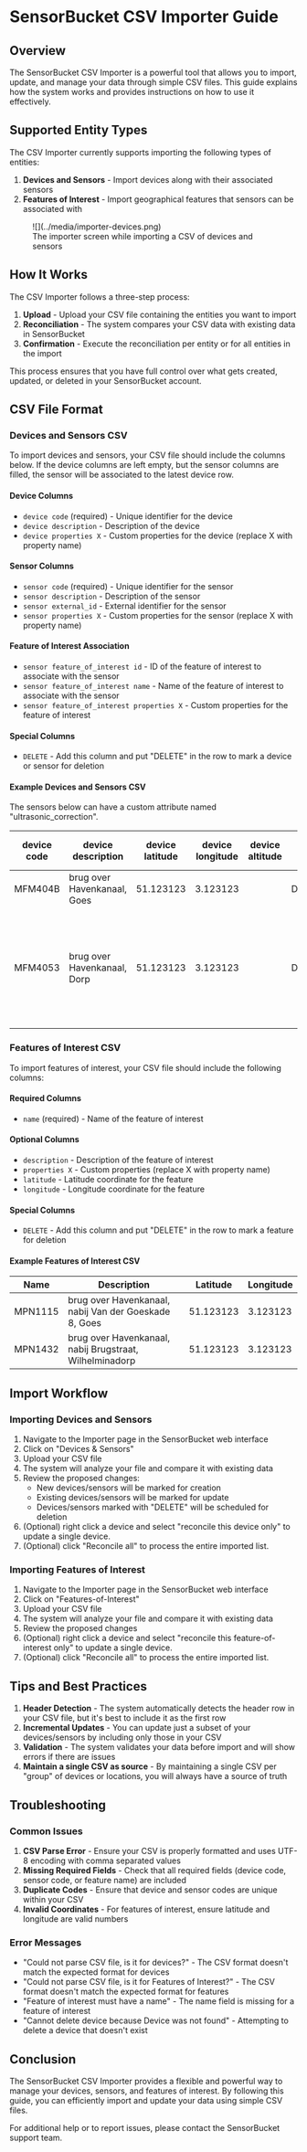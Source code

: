 # SensorBucket CSV Importer Guide

## Overview

The SensorBucket CSV Importer is a powerful tool that allows you to import, update, and manage your data through simple CSV files. This guide explains how the system works and provides instructions on how to use it effectively.

## Supported Entity Types

The CSV Importer currently supports importing the following types of entities:

1. **Devices and Sensors** - Import devices along with their associated sensors
2. **Features of Interest** - Import geographical features that sensors can be associated with

<figure markdown>
![](../media/importer-devices.png)
<figcaption>The importer screen while importing a CSV of devices and sensors</figcaption>
</figure>

## How It Works

The CSV Importer follows a three-step process:

1. **Upload** - Upload your CSV file containing the entities you want to import
2. **Reconciliation** - The system compares your CSV data with existing data in SensorBucket
3. **Confirmation** - Execute the reconciliation per entity or for all entities in the import

This process ensures that you have full control over what gets created, updated, or deleted in your SensorBucket account.

## CSV File Format

### Devices and Sensors CSV

To import devices and sensors, your CSV file should include the columns below. If the device columns are left empty, but
the sensor columns are filled, the sensor will be associated to the latest device row.

#### Device Columns
- `device code` (required) - Unique identifier for the device
- `device description` - Description of the device
- `device properties X` - Custom properties for the device (replace X with property name)

#### Sensor Columns
- `sensor code` (required) - Unique identifier for the sensor
- `sensor description` - Description of the sensor
- `sensor external_id` - External identifier for the sensor
- `sensor properties X` - Custom properties for the sensor (replace X with property name)

#### Feature of Interest Association
- `sensor feature_of_interest id` - ID of the feature of interest to associate with the sensor
- `sensor feature_of_interest name` - Name of the feature of interest to associate with the sensor
- `sensor feature_of_interest properties X` - Custom properties for the feature of interest

#### Special Columns
- `DELETE` - Add this column and put "DELETE" in the row to mark a device or sensor for deletion

#### Example Devices and Sensors CSV

The sensors below can have a custom attribute named "ultrasonic_correction".

| device code | device description                                      | device latitude | device longitude | device altitude | device properties dev_eui | sensor code | sensor brand     | sensor description         | sensor external_id | sensor feature_of_interest name | sensor properties ultrasonic_correction |
| ----------- | ------------------------------------------------------- | --------------- | ---------------- | --------------- | ------------------------- | ----------- | ---------------- | -------------------------- | ------------------ | ------------------------------- | --------------------------------------- |
| MFM404B     | brug over Havenkanaal, Goes                              | 51.123123       | 3.123123         |                 | D49C10000000404B          | JSN-SR04T   | JSN              | Ultrasonic distance sensor | jsnsr04t           | MPN1115                         | yes                                     |
|             |                                                         |                 |                  |                 |                           | DS18B20     | Maxim Integrated | Temperature sensor         | ds18b20            |                                 |                                         |
|             |                                                         |                 |                  |                 |                           | Antenna     | Lynx WRT         | Antenna                    | antenna            |                                 |                                         |
| MFM4053     | brug over Havenkanaal, Dorp                              | 51.123123      | 3.123123         |                 | D49C100000004053          | JSN-SR04T   | JSN              | Ultrasonic distance sensor | jsnsr04t           | MPN1432                         | yes                                     |
|             |                                                         |                 |                  |                 |                           | DS18B20     | Maxim Integrated | Temperature sensor         | ds18b20            |                                 |                                         |
|             |                                                         |                 |                  |                 |                           | Antenna     | Lynx WRT         | Antenna                    | antenna            |                                 |                                         |

### Features of Interest CSV

To import features of interest, your CSV file should include the following columns:

#### Required Columns
- `name` (required) - Name of the feature of interest

#### Optional Columns
- `description` - Description of the feature of interest
- `properties X` - Custom properties (replace X with property name)
- `latitude` - Latitude coordinate for the feature
- `longitude` - Longitude coordinate for the feature

#### Special Columns
- `DELETE` - Add this column and put "DELETE" in the row to mark a feature for deletion

#### Example Features of Interest CSV
| Name    | Description                                             | Latitude  | Longitude |
| ------- | ------------------------------------------------------- | --------- | --------- |
| MPN1115 | brug over Havenkanaal, nabij Van der Goeskade 8, Goes   | 51.123123 | 3.123123  |
| MPN1432 | brug over Havenkanaal, nabij Brugstraat, Wilhelminadorp | 51.123123 | 3.123123  |


## Import Workflow

### Importing Devices and Sensors

1. Navigate to the Importer page in the SensorBucket web interface
2. Click on "Devices & Sensors"
3. Upload your CSV file
4. The system will analyze your file and compare it with existing data
5. Review the proposed changes:
   - New devices/sensors will be marked for creation
   - Existing devices/sensors will be marked for update
   - Devices/sensors marked with "DELETE" will be scheduled for deletion
6. (Optional) right click a device and select "reconcile this device only" to update a single device.
7. (Optional) click "Reconcile all" to process the entire imported list.

### Importing Features of Interest

1. Navigate to the Importer page in the SensorBucket web interface
2. Click on "Features-of-Interest"
3. Upload your CSV file
4. The system will analyze your file and compare it with existing data
5. Review the proposed changes
6. (Optional) right click a device and select "reconcile this feature-of-interest only" to update a single device.
7. (Optional) click "Reconcile all" to process the entire imported list.

## Tips and Best Practices

1. **Header Detection** - The system automatically detects the header row in your CSV file, but it's best to include it as the first row
2. **Incremental Updates** - You can update just a subset of your devices/sensors by including only those in your CSV
3. **Validation** - The system validates your data before import and will show errors if there are issues
5. **Maintain a single CSV as source** - By maintaining a single CSV per "group" of devices or locations, you will always have a source of truth

## Troubleshooting

### Common Issues

1. **CSV Parse Error** - Ensure your CSV is properly formatted and uses UTF-8 encoding with comma separated values
2. **Missing Required Fields** - Check that all required fields (device code, sensor code, or feature name) are included
3. **Duplicate Codes** - Ensure that device and sensor codes are unique within your CSV
4. **Invalid Coordinates** - For features of interest, ensure latitude and longitude are valid numbers

### Error Messages

- "Could not parse CSV file, is it for devices?" - The CSV format doesn't match the expected format for devices
- "Could not parse CSV file, is it for Features of Interest?" - The CSV format doesn't match the expected format for features
- "Feature of interest must have a name" - The name field is missing for a feature of interest
- "Cannot delete device because Device was not found" - Attempting to delete a device that doesn't exist

## Conclusion

The SensorBucket CSV Importer provides a flexible and powerful way to manage your devices, sensors, and features of interest. By following this guide, you can efficiently import and update your data using simple CSV files.

For additional help or to report issues, please contact the SensorBucket support team.
